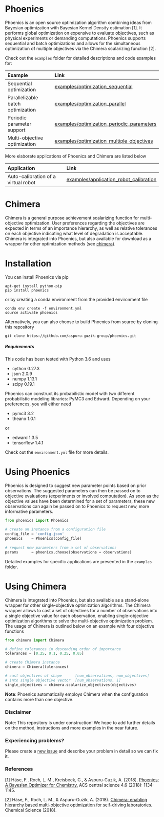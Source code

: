 # Phoenics

Phoenics is an open source optimization algorithm combining ideas from Bayesian optimization with Bayesian Kernel Density estimation [1]. It performs global optimization on expensive to evaluate objectives, such as physical experiments or demanding computations. Phoenics supports sequential and batch optimizations and allows for the simultaneous optimization of multiple objectives via the Chimera scalarizing function [2].

Check out the `examples` folder for detailed descriptions and code examples for:

| Example | Link | 
|:--------|:-----|
| Sequential optimization           |  [examples/optimization_sequential](https://github.com/aspuru-guzik-group/phoenics/tree/master/examples/optimization_sequential)  |
| Parallelizable batch optimization |  [examples/optimization_parallel](https://github.com/aspuru-guzik-group/phoenics/tree/master/examples/optimization_parallel)  |
| Periodic parameter support        |  [examples/optimization_periodic_parameters](https://github.com/aspuru-guzik-group/phoenics/tree/master/examples/optimization_periodic_parameters)  | 
| Multi-objective optimization      |  [examples/optimization_multiple_objectives](https://github.com/aspuru-guzik-group/phoenics/tree/master/examples/optimization_multiple_objectives)  | 

More elaborate applications of Phoenics and Chimera are listed below

| Application 						  | Link                   | 
|:------------------------------------|:-----------------------|
| Auto-calibration of a virtual robot | [examples/application_robot_calibration](https://github.com/aspuru-guzik-group/phoenics/tree/master/examples/application_robot_calibration) | 



# Chimera

Chimera is a general purpose achievement scalarizing function for multi-objective optimization. User preferences regarding the objectives are expected in terms of an importance hierarchy, as well as relative tolerances on each objective indicating what level of degradation is acceptable. Chimera is integrated into Phoenics, but also available for download as a wrapper for other optimization methods (see [chimera](https://github.com/aspuru-guzik-group/phoenics/tree/master/chimera)).


# Installation

You can install Phoenics via pip

```
apt-get install python-pip
pip install phoenics
```

or by creating a conda environment from the provided environment file

```
conda env create -f environment.yml
source activate phoenics
```

Alternatively, you can also choose to build Phoenics from source by cloning this repository

```
git clone https://github.com/aspuru-guzik-group/phoenics.git
```

##### Requirements

This code has been tested with Python 3.6 and uses
* cython 0.27.3
* json 2.0.9
* numpy 1.13.1
* scipy 0.19.1

Phoenics can construct its probabilistic model with two different probabilistic modeling libraries: PyMC3 and Edward. Depending on your preferences, you will either need 
* pymc3 3.2
* theano 1.0.1

or 
* edward 1.3.5
* tensorflow 1.4.1

Check out the `environment.yml` file for more details. 




# Using Phoenics

Phoenics is designed to suggest new parameter points based on prior observations. The suggested parameters can then be passed on to objective evaluations (experiments or involved computation). As soon as the objective values have been determined for a set of parameters, these new observations can again be passed on to Phoenics to request new, more informative parameters.

```python
from phoenics import Phoenics
    
# create an instance from a configuration file
config_file = 'config.json'
phoenics    = Phoenics(config_file)
    
# request new parameters from a set of observations
params      = phoenics.choose(observations = observations)
```
Detailed examples for specific applications are presented in the `examples` folder. 


# Using Chimera

Chimera is integrated into Phoenics, but also available as a stand-alone wrapper for other single-objective optimization algorithms. The Chimera wrapper allows to cast a set of objectives for a number of observations into a single objective value for each observation, enabling single-objective optimization algorithms to solve the multi-objective optimization problem. The usage of Chimera is outlined below on an example with four objective functions

```python
from chimera import Chimera

# define tolerances in descending order of importance
tolerances = [0.25, 0.1, 0.25, 0.05]

# create Chimera instance
chimera = Chimera(tolerances)

# cast objectives of shape      [num_observations, num_objectives]
# into single objective vector  [num_observations, 1]
single_objectives = chimera.scalarize_objectives(objectives)

```

**Note**: Phoenics automatically employs Chimera when the configuration contains more than one objective.

### Disclaimer

Note: This repository is under construction! We hope to add further details on the method, instructions and more examples in the near future. 

### Experiencing problems? 

Please create a [new issue](https://github.com/aspuru-guzik-group/phoenics/issues/new/choose) and describe your problem in detail so we can fix it.

### References

[1] Häse, F., Roch, L. M., Kreisbeck, C., & Aspuru-Guzik, A. (2018). [Phoenics: A Bayesian Optimizer for Chemistry.](https://pubs.acs.org/doi/abs/10.1021/acscentsci.8b00307) ACS central science 4.6 (2018): 1134-1145.

[2] Häse, F., Roch, L. M., & Aspuru-Guzik, A. (2018). [Chimera: enabling hierarchy based multi-objective optimization for self-driving laboratories.](https://pubs.rsc.org/en/content/articlehtml/2018/sc/c8sc02239a) Chemical Science (2018).
